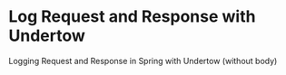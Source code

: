 # Log Request and Response with Undertow

Logging Request and Response in Spring with Undertow (without body)
